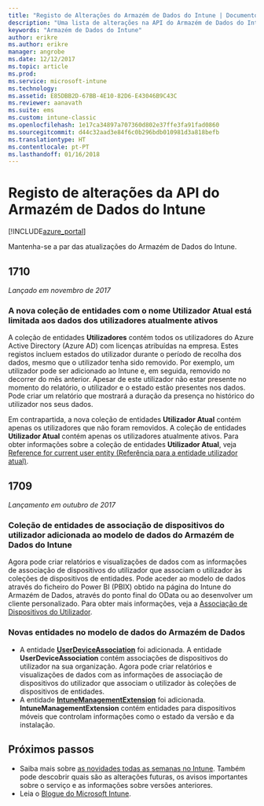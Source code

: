 ```yaml
---
title: "Registo de Alterações do Armazém de Dados do Intune | Documentos da Microsoft"
description: "Uma lista de alterações na API do Armazém de Dados do Intune."
keywords: "Armazém de Dados do Intune"
author: erikre
ms.author: erikre
manager: angrobe
ms.date: 12/12/2017
ms.topic: article
ms.prod: 
ms.service: microsoft-intune
ms.technology: 
ms.assetid: E85DBB2D-67BB-4E10-82D6-E43046B9C43C
ms.reviewer: aanavath
ms.suite: ems
ms.custom: intune-classic
ms.openlocfilehash: 1e17ca34897a707360d802e37ffe3fa91fad0860
ms.sourcegitcommit: d44c32aad3e84f6c0b296bdb010981d3a818befb
ms.translationtype: HT
ms.contentlocale: pt-PT
ms.lasthandoff: 01/16/2018
---
```

# <a name="change-log-for-the-intune-data-warehouse-api"></a>Registo de alterações da API do Armazém de Dados do Intune

[!INCLUDE[azure_portal](./includes/azure_portal.md)]

Mantenha-se a par das atualizações do Armazém de Dados do Intune.

## <a name="1710"></a>1710
_Lançado em novembro de 2017_

### <a name="a-new-entity-collection-named-current-user-is-limited-to-currently-active-user-data----1544273---"></a>A nova coleção de entidades com o nome Utilizador Atual está limitada aos dados dos utilizadores atualmente ativos<!-- 1544273 -->

A coleção de entidades **Utilizadores** contém todos os utilizadores do Azure Active Directory (Azure AD) com licenças atribuídas na empresa. Estes registos incluem estados do utilizador durante o período de recolha dos dados, mesmo que o utilizador tenha sido removido. Por exemplo, um utilizador pode ser adicionado ao Intune e, em seguida, removido no decorrer do mês anterior. Apesar de este utilizador não estar presente no momento do relatório, o utilizador e o estado estão presentes nos dados. Pode criar um relatório que mostrará a duração da presença no histórico do utilizador nos seus dados.

Em contrapartida, a nova coleção de entidades **Utilizador Atual** contém apenas os utilizadores que não foram removidos. A coleção de entidades **Utilizador Atual** contém apenas os utilizadores atualmente ativos. Para obter informações sobre a coleção de entidades **Utilizador Atual**, veja [Reference for current user entity (Referência para a entidade utilizador atual)](reports-ref-current-user.md).

## <a name="1709"></a>1709
_Lançamento em outubro de 2017_

### <a name="user-device-association-entity-collection-added-to-intune-data-warehouse-data-model----1187917---"></a>Coleção de entidades de associação de dispositivos do utilizador adicionada ao modelo de dados do Armazém de Dados do Intune <!-- 1187917 -->

Agora pode criar relatórios e visualizações de dados com as informações de associação de dispositivos do utilizador que associam o utilizador às coleções de dispositivos de entidades. Pode aceder ao modelo de dados através do ficheiro do Power BI (PBIX) obtido na página do Intune do Armazém de Dados, através do ponto final do OData ou ao desenvolver um cliente personalizado. Para obter mais informações, veja a [Associação de Dispositivos do Utilizador](reports-ref-user-device.md).

### <a name="new-entities-in-the-in-data-warehouse-data-model----1479526--------"></a>Novas entidades no modelo de dados do Armazém de Dados <!-- 1479526 --><!-- -->

 - A entidade [**UserDeviceAssociation**](reports-ref-user-device.md) foi adicionada. A entidade **UserDeviceAssociation** contém associações de dispositivos do utilizador na sua organização. Agora pode criar relatórios e visualizações de dados com as informações de associação de dispositivos do utilizador que associam o utilizador às coleções de dispositivos de entidades.  
 - A entidade [**IntuneManagementExtension**](reports-ref-intunemanagementextension.md) foi adicionada. **IntuneManagementExtension** contém entidades para dispositivos móveis que controlam informações como o estado da versão e da instalação.

## <a name="next-steps"></a>Próximos passos
 - Saiba mais sobre [as novidades todas as semanas no Intune](whats-new.md). Também pode descobrir quais são as alterações futuras, os avisos importantes sobre o serviço e as informações sobre versões anteriores.
 - Leia o [Blogue do Microsoft Intune](http://go.microsoft.com/fwlink/?LinkID=273882).
